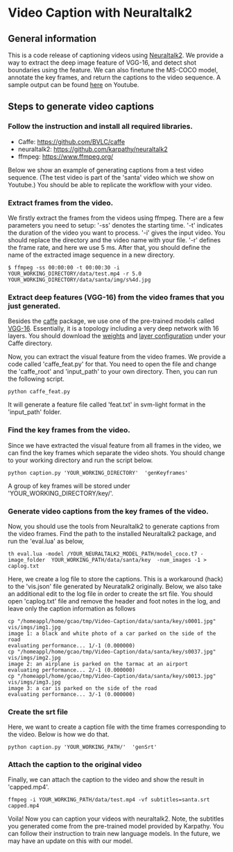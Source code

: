 # Video Caption with Neuraltalk2 
## General information 
This is a code release of captioning videos using [Neuraltalk2](https://github.com/karpathy/neuraltalk2/). We provide a way to extract the deep image feature of VGG-16, and detect shot boundaries using the feature. We can also finetune the MS-COCO model, annotate the key frames, and return the captions to the video sequence. A sample output can be found 
[here](https://youtu.be/FmSsek5luHk) on Youtube.

## Steps to generate video captions
### Follow the instruction and install all required libraries.
- Caffe: https://github.com/BVLC/caffe
- neuraltalk2: https://github.com/karpathy/neuraltalk2
- ffmpeg: https://www.ffmpeg.org/

Below we show an example of generating captions from a test video sequence. (The test video is part of the 'santa' video which we show on Youtube.) You should be able to replicate the workflow with your video.

### Extract frames from the video.
We firstly extract the frames from the videos using ffmpeg. There are a few parameters you need to setup:
'-ss' denotes the starting time. '-t' indicates the duration of the video you want to process. '-i' gives the input video. You should replace the directory and the video name with your file. '-r' defines the frame rate, and here we use 5 ms. After that, you should define the name of the extracted image sequence in a new directory.
```
$ ffmpeg -ss 00:00:00 -t 00:00:30 -i YOUR_WORKING_DIRECTORY/data/test.mp4 -r 5.0 YOUR_WORKING_DIRECTORY/data/santa/img/s%4d.jpg
```

### Extract deep features (VGG-16) from the video frames that you just generated.
Besides the [caffe](http://caffe.berkeleyvision.org/) package, we use one of the pre-trained models called [VGG-16](http://www.robots.ox.ac.uk/~vgg/research/very_deep/). Essentially, it is a topology including a very deep network with 16 layers. 
You should download the [weights](http://www.robots.ox.ac.uk/~vgg/software/very_deep/caffe/VGG_ILSVRC_16_layers.caffemodel) and [layer configuration](https://gist.githubusercontent.com/ksimonyan/211839e770f7b538e2d8/raw/0067c9b32f60362c74f4c445a080beed06b07eb3/VGG_ILSVRC_16_layers_deploy.prototxt) under your Caffe directory.

Now, you can extract the visual feature from the video frames. We provide a code called 'caffe_feat.py' for that. You need to open the file and change the 'caffe_root' and 'input_path' to your own directory. Then, you can run the following script.
```
python caffe_feat.py
```
It will generate a feature file called 'feat.txt' in svm-light format in the 'input_path' folder.

### Find the key frames from the video.
Since we have extracted the visual feature from all frames in the video, we can find the key frames which separate the video shots. You should change to your working directory and run the script below. 
```
python caption.py 'YOUR_WORKING_DIRECTORY'  'genKeyframes'
```
A group of key frames will be stored under 'YOUR_WORKING_DIRECTORY/key/'.

### Generate video captions from the key frames of the video.
Now, you should use the tools from Neuraltalk2 to generate captions from the video frames. Find the path to the installed Neuraltalk2 package, and run the 'eval.lua' as below,
```
th eval.lua -model /YOUR_NEURALTALK2_MODEL_PATH/model_coco.t7 -image_folder  YOUR_WORKING_PATH/data/santa/key  -num_images -1 > caplog.txt
```
Here, we create a log file to store the captions. This is a workaround (hack) to the 'vis.json' file generated by Neuratalk2 originally. Below, we also take an additional edit to the log file in order to create the srt file. You should open 'caplog.txt' file and remove the header and foot notes in the log, and leave only the caption information as follows
```
cp "/homeappl/home/gcao/tmp/Video-Caption/data/santa/key/s0001.jpg" vis/imgs/img1.jpg	
image 1: a black and white photo of a car parked on the side of the road	
evaluating performance... 1/-1 (0.000000)	
cp "/homeappl/home/gcao/tmp/Video-Caption/data/santa/key/s0037.jpg" vis/imgs/img2.jpg	
image 2: an airplane is parked on the tarmac at an airport	
evaluating performance... 2/-1 (0.000000)	
cp "/homeappl/home/gcao/tmp/Video-Caption/data/santa/key/s0013.jpg" vis/imgs/img3.jpg	
image 3: a car is parked on the side of the road	
evaluating performance... 3/-1 (0.000000)	
```
### Create the srt file
Here, we want to create a caption file with the time frames corresponding to the video. Below is how we do that.
```
python caption.py 'YOUR_WORKING_PATH/'  'genSrt'
```
### Attach the caption to the original video
Finally, we can attach the caption to the video and show the result in 'capped.mp4'.
```
ffmpeg -i YOUR_WORKING_PATH/data/test.mp4 -vf subtitles=santa.srt capped.mp4
```
Voila! Now you can caption your videos with neuraltalk2. Note, the subtitles you generated come from the pre-trained model provided by Karpathy. You can follow their instruction to train new language models. In the future, we may have an update on this with our model.
